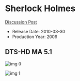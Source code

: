 # Sherlock Holmes

[Discussion Post](https://www.avsforum.com/threads/bass-eq-for-filtered-movies.2995212/post-57597614)

* Release Date: 2010-03-30
* Production Year: 2009

## DTS-HD MA 5.1

![img 0](https://i.imgur.com/N4VLkUB.jpg)

![img 1](https://i.imgur.com/8DGlged.jpg)

